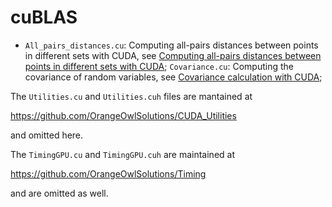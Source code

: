 # cuBLAS

- ```All_pairs_distances.cu```: Computing all-pairs distances between points in different sets with CUDA, see [Computing all-pairs distances between points in different sets with CUDA](http://stackoverflow.com/questions/29752994/can-thrust-be-used-to-compute-distance-between-vectors/29808711#29808711);
```Covariance.cu```: Computing the covariance of random variables, see [Covariance calculation with CUDA](http://stackoverflow.com/questions/29670548/covariance-calculation-with-cuda/29840560#29840560);

The ```Utilities.cu``` and ```Utilities.cuh``` files are mantained at 

https://github.com/OrangeOwlSolutions/CUDA_Utilities

and omitted here.

The ```TimingGPU.cu``` and ```TimingGPU.cuh``` are maintained at

https://github.com/OrangeOwlSolutions/Timing

and are omitted as well.
